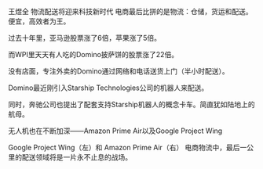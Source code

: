 王煜全 物流配送将迎来科技新时代
电商最后比拼的是物流：仓储，货运和配送。便宜，高效者为王。

过去十年里，亚马逊股票涨了6倍，苹果涨了5倍。

而WPI里天天有人吃的Domino披萨饼的股票涨了22倍。

没有店面，专注外卖的Domino通过网络和电话送货上门（半小时配送）。

Domino最近刚引入Starship Technologies公司的机器人来配送。



同时，奔驰公司也提出了配套支持Starship机器人的概念卡车。简直犹如陆地上的航母。

无人机也在不断加深——Amazon Prime Air以及Google Project Wing


Google Project Wing（左）和 Amazon Prime Air（右）
电商物流中，最后一公里的配送领域将是一片永不止息的战场。
